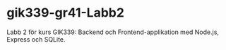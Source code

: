 # gik339-gr41-Labb2
Labb 2 för kurs GIK339: Backend och Frontend-applikation med Node.js, Express och SQLite.
